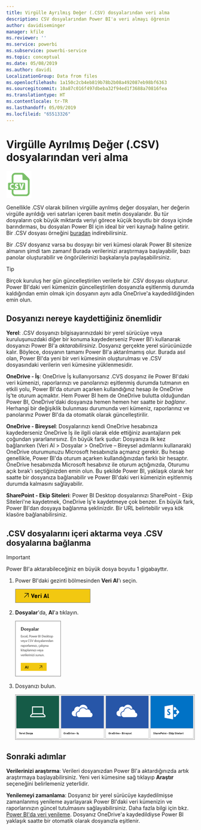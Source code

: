 ```yaml
---
title: Virgülle Ayrılmış Değer (.CSV) dosyalarından veri alma
description: CSV dosyalarından Power BI'a veri almayı öğrenin
author: davidiseminger
manager: kfile
ms.reviewer: ''
ms.service: powerbi
ms.subservice: powerbi-service
ms.topic: conceptual
ms.date: 05/08/2019
ms.author: davidi
LocalizationGroup: Data from files
ms.openlocfilehash: 1a150c2cb4eb819b78b2b08a492087eb98bf6363
ms.sourcegitcommit: 10a87c016f497dbeba32f94ed1f3688a70816fea
ms.translationtype: HT
ms.contentlocale: tr-TR
ms.lasthandoff: 05/09/2019
ms.locfileid: "65513326"
---
```

# <a name="get-data-from-comma-separated-value-csv-files"></a>Virgülle Ayrılmış Değer (.CSV) dosyalarından veri alma
![](media/service-comma-separated-value-files/csv_icon.png)

Genellikle .CSV olarak bilinen virgülle ayrılmış değer dosyaları, her değerin virgülle ayrıldığı veri satırları içeren basit metin dosyalarıdır. Bu tür dosyaların çok büyük miktarda veriyi görece küçük boyutlu bir dosya içinde barındırması, bu dosyaları Power BI için ideal bir veri kaynağı haline getirir. Bir .CSV dosyası örneğini [buradan](http://go.microsoft.com/fwlink/?LinkID=619356) indirebilirsiniz.

Bir .CSV dosyanız varsa bu dosyayı bir veri kümesi olarak Power BI sitenize almanın şimdi tam zamanı! Burada verilerinizi araştırmaya başlayabilir, bazı panolar oluşturabilir ve öngörülerinizi başkalarıyla paylaşabilirsiniz.

>[!TIP]
>Birçok kuruluş her gün güncelleştirilen verilerle bir .CSV dosyası oluşturur. Power BI'daki veri kümenizin güncelleştirilen dosyanızla eşitlenmiş durumda kaldığından emin olmak için dosyanın aynı adla OneDrive'a kaydedildiğinden emin olun.

## <a name="where-your-file-is-saved-makes-a-difference"></a>Dosyanızı nereye kaydettiğiniz önemlidir
**Yerel**: .CSV dosyanızı bilgisayarınızdaki bir yerel sürücüye veya kuruluşunuzdaki diğer bir konuma kaydederseniz Power BI'ı kullanarak dosyanızı Power BI'a *aktarabilirsiniz*. Dosyanız gerçekte yerel sürücünüzde kalır. Böylece, dosyanın tamamı Power BI'a aktarılmamış olur. Burada asıl olan, Power BI'da yeni bir veri kümesinin oluşturulması ve .CSV dosyasındaki verilerin veri kümesine yüklenmesidir.

**OneDrive - İş**: OneDrive İş kullanıyorsanız .CVS dosyanız ile Power BI'daki veri kümenizi, raporlarınızı ve panolarınızı eşitlenmiş durumda tutmanın en etkili yolu, Power BI'da oturum açarken kullandığınız hesap ile OneDrive İş'te oturum açmaktır. Hem Power BI hem de OneDrive bulutta olduğundan Power BI, OneDrive'daki dosyanıza hemen hemen her saatte bir *bağlanır*. Herhangi bir değişiklik bulunması durumunda veri kümeniz, raporlarınız ve panolarınız Power BI'da da otomatik olarak güncelleştirilir.

**OneDrive - Bireysel**: Dosyalarınızı kendi OneDrive hesabınıza kaydederseniz OneDrive İş ile ilgili olarak elde ettiğiniz avantajların pek çoğundan yararlanırsınız. En büyük fark şudur: Dosyanıza ilk kez bağlanırken (Veri Al > Dosyalar > OneDrive – Bireysel adımlarını kullanarak) OneDrive oturumunuzu Microsoft hesabınızla açmanız gerekir. Bu hesap genellikle, Power BI'da oturum açarken kullandığınızdan farklı bir hesaptır. OneDrive hesabınızda Microsoft hesabınız ile oturum açtığınızda, Oturumu açık bırak'ı seçtiğinizden emin olun. Bu şekilde Power BI, yaklaşık olarak her saatte bir dosyanıza bağlanabilir ve Power BI'daki veri kümenizin eşitlenmiş durumda kalmasını sağlayabilir.

**SharePoint - Ekip Siteleri**: Power BI Desktop dosyalarınızı SharePoint - Ekip Siteleri'ne kaydetmek, OneDrive İş'e kaydetmeye çok benzer. En büyük fark, Power BI'dan dosyaya bağlanma şeklinizdir. Bir URL belirtebilir veya kök klasöre bağlanabilirsiniz.

## <a name="import-or-connect-to-a-csv-file"></a>.CSV dosyalarını içeri aktarma veya .CSV dosyalarına bağlanma
>[!IMPORTANT]
>Power BI'a aktarabileceğiniz en büyük dosya boyutu 1 gigabayttır.

1. Power BI'daki gezinti bölmesinden **Veri Al**'ı seçin.
   
   ![](media/service-comma-separated-value-files/csv_get_data_button.png)
2. **Dosyalar**'da, **Al**'a tıklayın.
   
   ![](media/service-comma-separated-value-files/csv_files_get.png)
3. Dosyanızı bulun.
   
   ![](media/service-comma-separated-value-files/csv_find_your_file.png)

## <a name="next-steps"></a>Sonraki adımlar
**Verilerinizi araştırma**: Verileri dosyanızdan Power BI'a aktardığınızda artık araştırmaya başlayabilirsiniz. Yeni veri kümesine sağ tıklayıp **Araştır** seçeneğini belirlemeniz yeterlidir.

**Yenilemeyi zamanlama**: Dosyanız bir yerel sürücüye kaydedilmişse zamanlanmış yenileme ayarlayarak Power BI'daki veri kümenizin ve raporlarınızın güncel tutulmasını sağlayabilirsiniz. Daha fazla bilgi için bkz. [Power BI'da veri yenileme](refresh-data.md). Dosyanız OneDrive'a kaydedildiyse Power BI yaklaşık saatte bir otomatik olarak dosyanızla eşitlenir.

